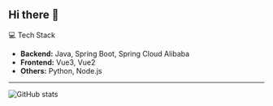 ## Hi there 👋

💻 Tech Stack  
- **Backend:** Java, Spring Boot, Spring Cloud Alibaba  
- **Frontend:** Vue3, Vue2  
- **Others:** Python, Node.js  

---

![GitHub stats](https://github-readme-stats.vercel.app/api?username=你的用户名&show_icons=true&theme=transparent&hide_border=true)

